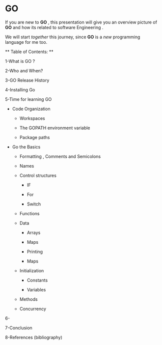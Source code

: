 # GO

If you are new to **GO** , this presentation will give you an overview picture of **GO** and how its related to software Engineering .

We will start *together* this journey, since **GO** is a *new* programming language for me too.



** Table of Contents: **


1-What is GO ? 

2-Who and When?

3-GO Release History 

4-Installing Go 

5-Time for learning GO

 * Code Organization
 
     * Workspaces
     
     * The GOPATH environment variable
     
     * Package paths

* Go the Basics 
 
     * Formatting , Comments and Semicolons

     * Names

     * Control structures
    
         * IF
         
         * For
         
         * Switch
         
     * Functions
 
     * Data
     
         * Arrays
         
         * Maps
         
         * Printing
         
         * Maps
         
     * Initialization
     
         * Constants
         
         * Variables
         
     * Methods
     
     * Concurrency



6- 

7-Conclusion

8-References (bibliography)

